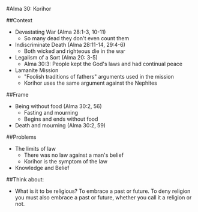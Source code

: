 #Alma 30: Korihor

##Context
- Devastating War (Alma 28:1-3, 10-11)
	- So many dead they don't even count them
- Indiscriminate Death (Alma 28:11-14, 29:4-6)
	- Both wicked and righteous die in the war
- Legalism of a Sort (Alma 20: 3-5)
	- Alma 30:3: People kept the God's laws and had continual peace
- Lamanite Mission
	- "Foolish traditions of fathers" arguments used in the mission
	- Korihor uses the same argument against the Nephites

##Frame
- Being without food (Alma 30:2, 56)
	- Fasting and mourning
	- Begins and ends without food
- Death and mourning (Alma 30:2, 59)

##Problems
- The limits of law
	- There was no law against a man's belief
	- Korihor is the symptom of the law
- Knowledge and Belief

##Think about:
- What is it to be religious? To embrace a past or future. To deny religion you must also embrace a past or future, whether you call it a religion or not.

